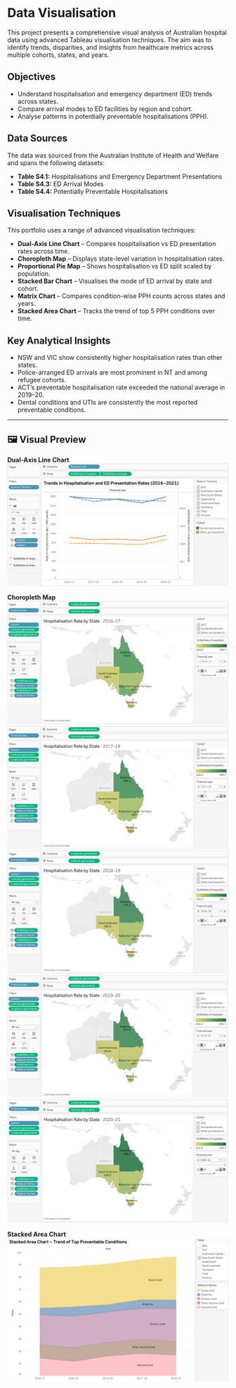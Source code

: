 # Data Visualisation

This project presents a comprehensive visual analysis of Australian hospital data using advanced Tableau visualisation techniques. The aim was to identify trends, disparities, and insights from healthcare metrics across multiple cohorts, states, and years.

## Objectives

- Understand hospitalisation and emergency department (ED) trends across states.
- Compare arrival modes to ED facilities by region and cohort.
- Analyse patterns in potentially preventable hospitalisations (PPH).

## Data Sources

The data was sourced from the Australian Institute of Health and Welfare and spans the following datasets:

- **Table S4.1:** Hospitalisations and Emergency Department Presentations
- **Table S4.3:** ED Arrival Modes
- **Table S4.4:** Potentially Preventable Hospitalisations

## Visualisation Techniques

This portfolio uses a range of advanced visualisation techniques:

- **Dual-Axis Line Chart** – Compares hospitalisation vs ED presentation rates across time.
- **Choropleth Map** – Displays state-level variation in hospitalisation rates.
- **Proportional Pie Map** – Shows hospitalisation vs ED split scaled by population.
- **Stacked Bar Chart** – Visualises the mode of ED arrival by state and cohort.
- **Matrix Chart** – Compares condition-wise PPH counts across states and years.
- **Stacked Area Chart** – Tracks the trend of top 5 PPH conditions over time.

## Key Analytical Insights

- NSW and VIC show consistently higher hospitalisation rates than other states.
- Police-arranged ED arrivals are most prominent in NT and among refugee cohorts.
- ACT’s preventable hospitalisation rate exceeded the national average in 2019–20.
- Dental conditions and UTIs are consistently the most reported preventable conditions.

---

## 🖼️ Visual Preview
**Dual-Axis Line Chart**
![Dual Axis Chart](images/dual-axis.png)

**Choropleth Map**
![Choropleth Map](images/2016-17.png)
![Choropleth Map](images/2017-18.png)
![Choropleth Map](images/2018-19.png)
![Choropleth Map](images/2019-20.png)
![Choropleth Map](images/2020-21.png)

**Stacked Area Chart**
![Stacked Area Chart](images/stacked-area.png)

